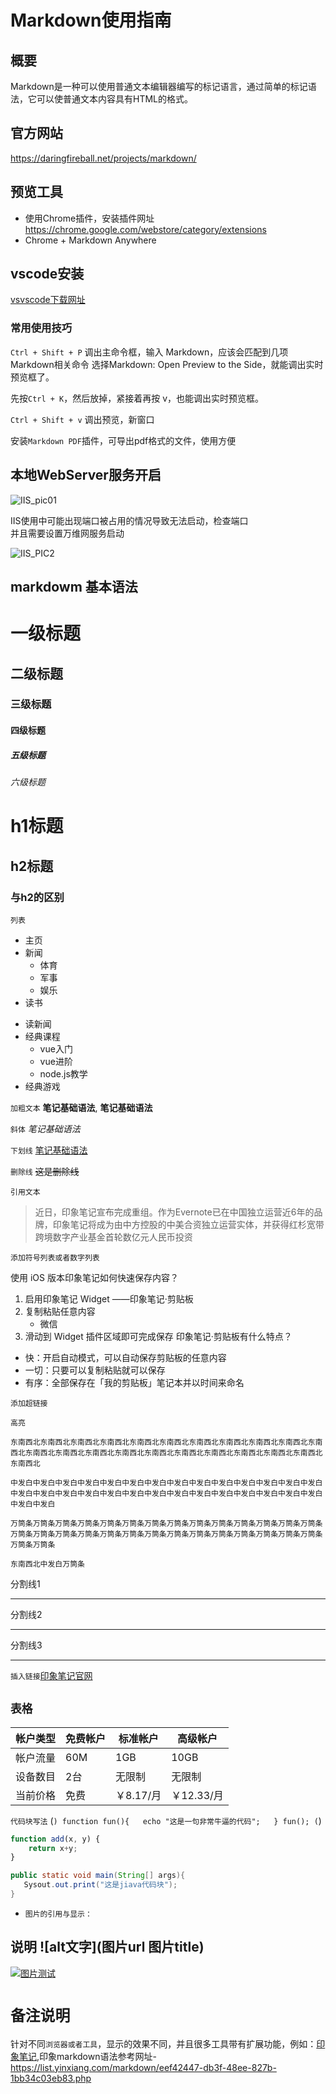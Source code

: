 # Markdown使用指南
## 概要

Markdown是一种可以使用普通文本编辑器编写的标记语言，通过简单的标记语法，它可以使普通文本内容具有HTML的格式。

## 官方网站

https://daringfireball.net/projects/markdown/

## 预览工具

* 使用Chrome插件，安装插件网址<https://chrome.google.com/webstore/category/extensions>
* Chrome + Markdown Anywhere


## vscode安装
[vsvscode下载网址](https://code.visualstudio.com/Download "点击跳转")

 ### 常用使用技巧
 `Ctrl + Shift + P` 调出主命令框，输入 Markdown，应该会匹配到几项 Markdown相关命令
选择Markdown: Open Preview to the Side，就能调出实时预览框了。

先按`Ctrl + K`，然后放掉，紧接着再按 v，也能调出实时预览框。

`Ctrl + Shift + v` 调出预览，新窗口

安装`Markdown PDF`插件，可导出pdf格式的文件，使用方便


## 本地WebServer服务开启
![IIS_pic01](markdown/images/IIS配置.png "IIS配置")

IIS使用中可能出现端口被占用的情况导致无法启动，检查端口  
并且需要设置万维网服务启动

![IIS_PIC2](markdown/images/IIS本地使用.png "IIS配置")

## markdowm 基本语法

# 一级标题
## 二级标题
### 三级标题
#### 四级标题
##### 五级标题
###### 六级标题

h1标题
===

h2标题
---

### 与h2的区别

`列表`
- 主页
- 新闻
  - 体育
  - 军事
  - 娱乐
- 读书

* 读新闻
* 经典课程
  * vue入门
  * vue进阶
  * node.js教学
* 经典游戏

`加粗文本` **笔记基础语法**, __笔记基础语法__

`斜体` *笔记基础语法*

`下划线` <u>笔记基础语法</u>

`删除线` ~~这是删除线~~

`引用文本`
> 近日，印象笔记宣布完成重组。作为Evernote已在中国独立运营近6年的品牌，印象笔记将成为由中方控股的中美合资独立运营实体，并获得红杉宽带跨境数字产业基金首轮数亿元人民币投资

`添加符号列表或者数字列表`

使用 iOS 版本印象笔记如何快速保存内容？
1. 启用印象笔记 Widget ——印象笔记·剪贴板
0. 复制粘贴任意内容
     * 微信
0. 滑动到 Widget 插件区域即可完成保存
印象笔记·剪贴板有什么特点？
* 快：开启自动模式，可以自动保存剪贴板的任意内容
* 一切：只要可以复制粘贴就可以保存
* 有序：全部保存在「我的剪贴板」笔记本并以时间来命名

``添加超链接``

`高亮`
~~~
东南西北东南西北东南西北东南西北东南西北东南西北东南西北东南西北东南西北东南西北东南西北东南西北东南西北东南西北东南西北东南西北东南西北东南西北东南西北东南西北东南西北东南西北

中发白中发白中发白中发白中发白中发白中发白中发白中发白中发白中发白中发白中发白中发白中发白中发白中发白中发白中发白中发白中发白中发白中发白中发白中发白中发白中发白中发白中发白中发白

万筒条万筒条万筒条万筒条万筒条万筒条万筒条万筒条万筒条万筒条万筒条万筒条万筒条万筒条万筒条万筒条万筒条万筒条万筒条万筒条万筒条万筒条万筒条万筒条万筒条万筒条万筒条万筒条万筒条万筒条

东南西北中发白万筒条
~~~


分割线1
***

分割线2
___

分割线3
- - -

`插入链接`[印象笔记官网](https://www.yinxiang.com/)


## `表格`
| 帐户类型 | 免费帐户 | 标准帐户 | 高级帐户 |
| --- | --- | --- | --- |
| 帐户流量 | 60M | 1GB | 10GB |
| 设备数目 | 2台 | 无限制 | 无限制 |
| 当前价格 | 免费 | ￥8.17/月 | ￥12.33/月|


`代码块写法`
(```)
    function fun(){  
         echo "这是一句非常牛逼的代码";  
    }
    fun();
(```)


```javascript
function add(x, y) {
    return x+y;
}
```


```java
public static void main(String[] args){
   Sysout.out.print("这是jiava代码块");
}
```

* `图片的引用与显示：`
## 说明 ![alt文字](图片url 图片title)
[![图片测试](markdown/images/git_pic.jpg "koma git")](https://baike.baidu.com/item/github/10145341?fr=aladdin)


# `备注说明`
针对不同`浏览器或者工具`，显示的效果不同，并且很多工具带有扩展功能，例如：[印象笔记](https://www.yinxiang.com/ "点击跳转印象官网"),印象markdown语法参考网址-https://list.yinxiang.com/markdown/eef42447-db3f-48ee-827b-1bb34c03eb83.php
















